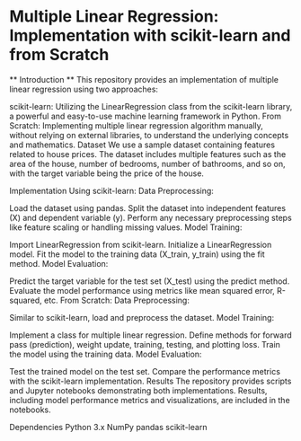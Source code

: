 # Multiple Linear Regression: Implementation with scikit-learn and from Scratch

** Introduction **
This repository provides an implementation of multiple linear regression using two approaches:

scikit-learn: Utilizing the LinearRegression class from the scikit-learn library, a powerful and easy-to-use machine learning framework in Python.
From Scratch: Implementing multiple linear regression algorithm manually, without relying on external libraries, to understand the underlying concepts and mathematics.
Dataset
We use a sample dataset containing features related to house prices. The dataset includes multiple features such as the area of the house, number of bedrooms, number of bathrooms, and so on, with the target variable being the price of the house.

Implementation
Using scikit-learn:
Data Preprocessing:

Load the dataset using pandas.
Split the dataset into independent features (X) and dependent variable (y).
Perform any necessary preprocessing steps like feature scaling or handling missing values.
Model Training:

Import LinearRegression from scikit-learn.
Initialize a LinearRegression model.
Fit the model to the training data (X_train, y_train) using the fit method.
Model Evaluation:

Predict the target variable for the test set (X_test) using the predict method.
Evaluate the model performance using metrics like mean squared error, R-squared, etc.
From Scratch:
Data Preprocessing:

Similar to scikit-learn, load and preprocess the dataset.
Model Training:

Implement a class for multiple linear regression.
Define methods for forward pass (prediction), weight update, training, testing, and plotting loss.
Train the model using the training data.
Model Evaluation:

Test the trained model on the test set.
Compare the performance metrics with the scikit-learn implementation.
Results
The repository provides scripts and Jupyter notebooks demonstrating both implementations. Results, including model performance metrics and visualizations, are included in the notebooks.

Dependencies
Python 3.x
NumPy
pandas
scikit-learn
